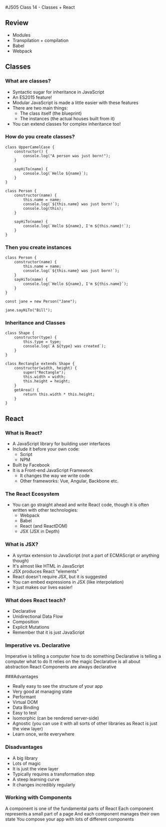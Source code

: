 #JS05 Class 14 - Classes + React

## Review

* Modules
* Transpilation + compilation
* Babel
* Webpack

## Classes

### What are classes?

* Syntactic sugar for inheritance in JavaScript
* An ES2015 feature!
* Modular JavaScript is made a little easier with these features
* There are two main things:
  * The class itself (the blueprint)
  * The instances (the actual houses built from it)
* You can extend classes for complex inheritance too!

### How do you create classes?

```
class UpperCamelCase {
    constructor() {
        console.log("A person was just born!");
    }

    sayHiTo(name) {
        console.log(`Hello ${name}`);
    }
}
```

```
class Person {
    constructor(name) {
        this.name = name;
        console.log(`${this.name} was just born!`);
        console.log(this);
    }

    sayHiTo(name) {
        console.log(`Hello ${name}, I'm ${this.name}!`);
    }
}
```

### Then you create instances

```
class Person {
    constructor(name) {
        this.name = name;
        console.log(`${this.name} was just born!`);
    }
    sayHiTo(name) {
        console.log(`Hello ${name}, I'm ${this.name}`);
    }
}

const jane = new Person("Jane");

jane.sayHiTo("Bill");
```

### Inheritance and Classes

```
class Shape {
    constructor(type) {
        this.type = type;
        console.log(`A ${type} was created`);
    }
}

class Rectangle extends Shape {
    constructor(width, height) {
        super("Rectangle");
        this.width = width;
        this.height = height;
    }
    getArea() {
        return this.width * this.height;
    }
}
```

## React

### What is React?

* A JavaScript library for building user interfaces
* Include it before your own code:
  * Script
  * NPM
* Built by Facebook
* It is a Front-end JavaScript Framework
  * It changes the way we write code
  * Other frameworks: Vue, Angular, Backbone etc.

### The React Ecosystem

* You can go straight ahead and write React code, though it is often written with other technologies:
  * Webpack
  * Babel
  * React (and ReactDOM)
  * JSX (JSX in Depth)

### What is JSX?

* A syntax extension to JavaScript (not a part of ECMAScript or anything though)
* It's almost like HTML in JavaScript
* JSX produces React "elements"
* React doesn't require JSX, but it is suggested
* You can embed expressions in JSX (like interpolation)
* It just makes our lives easier!

### What does React teach?

* Declarative
* Unidirectional Data Flow
* Composition
* Explicit Mutations
* Remember that it is just JavaScript

### Imperative vs. Declarative

Imperative is telling a computer how to do something
Declarative is telling a computer what to do
It relies on the magic
Declarative is all about abstraction
React Components are always declarative

###Advantages

* Really easy to see the structure of your app
* Very good at managing state
* Performant
* Virtual DOM
* Data Binding
* Easy to test
* Isomorphic (can be rendered server-side)
* Agnostic (you can use it with all sorts of other libraries as React is just the view layer)
* Learn once, write everywhere

### Disadvantages

* A big library
* Lots of magic
* It is just the view layer
* Typically requires a transformation step
* A steep learning curve
* It changes incredibly regularly

### Working with Components

A component is one of the fundamental parts of React
Each component represents a small part of a page
And each component manages their own state
You compose your app with lots of different components
